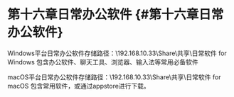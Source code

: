 # 第十六章日常办公软件 {#第十六章日常办公软件}

Windows平台日常办公软件存储路径：\192.168.10.33\Share\共享\日常软件 for Windows 包含办公软件、聊天工具、浏览器、输入法等常用必备软件

macOS平台日常办公软件存储路径：\192.168.10.33\Share\共享\日常软件 for macOS 包含常用软件，或通过appstore进行下载。

